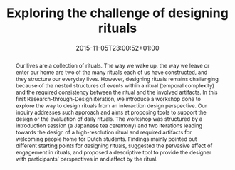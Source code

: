 ---
slug: exploring-the-challenge-of-designing-rituals
title: Exploring the challenge of designing rituals
layout: single
publitype: conference
subsection: conference
everyday: true
researchpage: true
research: 
    -  everyday
institution:
    logo: TUe
    name: "Eindhoven University of Technology"
    web: "https://www.tue.nl/en/"
    colo: "#c72125"
date: 2015-11-05T23:00:52+01:00
reference: "Lévy, P. (2015). Exploring the challenge of designing rituals. In V., Popovic, A., Blackler, & B., Kraal (Eds.), the Proceedings of 6th International Congress of International Association of Societies of Design Research, IASDR 2015. Brisbane, Australia: Queensland University of Technology."
abstract: "Our lives are a collection of rituals. The way we wake up, the way we leave or enter our home are two of the many rituals each of us have constructed, and they structure our everyday lives. However, designing rituals remains challenging because of the nested structures of events within a ritual (temporal complexity) and the required consistency between the ritual and the involved artifacts. In this first Research-through-Design iteration, we introduce a workshop done to explore the way to design rituals from an interaction design perspective. Our inquiry addresses such approach and aims at proposing tools to support the design or the evaluation of daily rituals. The workshop was structured by a introduction session (a Japanese tea ceremony) and two iterations leading towards the design of a high-resolution ritual and required artifacts for welcoming people home for Dutch students. Findings mainly pointed out different starting points for designing rituals, suggested the pervasive effect of engagement in rituals, and proposed a descriptive tool to provide the designer with participants’ perspectives in and affect by the ritual."
link:
    paper: "https://1drv.ms/b/s!AnQx_v88q65Qv4RIDRBoveQZ-hIwsA?e=jy0HZy"
---